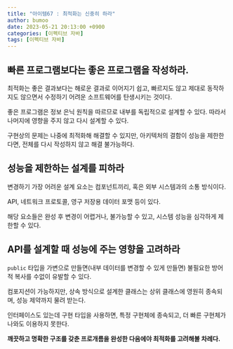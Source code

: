 ```yaml
---
title: "아이템67 : 최적화는 신중히 하라"
author: bumoo
date: 2023-05-21 20:13:00 +0900
categories: [이펙티브 자바]
tags: [이펙티브 자바]
---
```


## 빠른 프로그램보다는 좋은 프로그램을 작성하라.

최적화는 좋은 결과보다는 해로운 결과로 이어지기 쉽고, 빠르지도 않고 제대로 동작하지도 않으면서 수정하기 어려운 소프트웨어를 탄생시키는 것이다.

좋은 프로그램은 정보 은닉 원칙을 따르므로 내부를 독립적으로 설계할 수 있다. 따라서 나머지에 영향을 주지 않고 다시 설계할 수 있다.

구현상의 문제는 나중에 최적화해 해결할 수 있지만, 아키텍처의 결함이 성능을 제한한다면, 전체를 다시 작성하지 않고 해결 불가능하다.

## 성능을 제한하는 설계를 피하라

변경하기 가장 어려운 설계 요소는 컴포넌트끼리, 혹은 외부 시스템과의 소통 방식이다.

API, 네트워크 프로토콜, 영구 저장용 데이터 포맷 등이 있다.

해당 요소들은 완성 후 변경이 어렵거나, 불가능할 수 있고, 시스템 성능을 심각하게 제한할 수 있다.

## API를 설계할 때 성능에 주는 영향을 고려하라

`public` 타입을 가변으로 만들면(내부 데이터를 변경할 수 있게 만들면) 불필요한 방어적 복사를 수없이 유발할 수 있다.

컴포지션이 가능하지만, 상속 방식으로 설계한 클래스는 상위 클래스에 영원히 종속되며, 성능 제약까지 물려 받는다.

인터페이스도 있는데 구현 타입을 사용하면, 특정 구현체에 종속되고, 더 빠른 구현체가 나와도 이용하지 못한다.

**깨끗하고 명확한 구조를 갖춘 프로개름을 완성한 다음에야 최적화를 고려해볼 차례다.**
